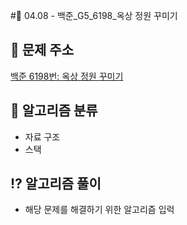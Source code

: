 #🌹 04.08 - 백준_G5_6198_옥상 정원 꾸미기

## 📝 문제 주소

[백준 6198번: 옥상 정원 꾸미기](https://www.acmicpc.net/problem/6198)

## 📝 알고리즘 분류

- 자료 구조
- 스택

## ⁉️ 알고리즘 풀이

- 해당 문제를 해결하기 위한 알고리즘 입럭
